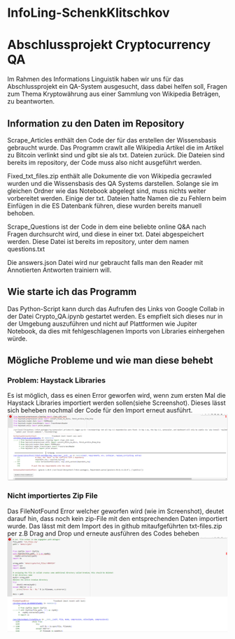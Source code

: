 # InfoLing-SchenkKlitschkov
# Abschlussprojekt Cryptocurrency QA


Im Rahmen des Informations Linguistik haben wir uns für das Abschlussprojekt ein QA-System ausgesucht, dass dabei helfen soll, Fragen zum Thema Kryptowährung aus einer Sammlung von Wikipedia Beträgen, zu beantworten. 

## Information zu den Daten im Repository
Scrape_Articles enthält den Code der für das erstellen der Wissensbasis gebraucht wurde. Das Programm crawlt alle Wikipedia Artikel die im Artikel zu Bitcoin verlinkt sind und gibt sie als txt. Dateien zurück. Die Dateien sind bereits im repository, der Code muss also nicht ausgeführt werden.

Fixed_txt_files.zip enthält alle Dokumente die von Wikipedia gecrawled wurden und die Wissensbasis des QA Systems darstellen. Solange sie im gleichen Ordner wie das Notebook abgelegt sind, muss nichts weiter vorbereitet werden. Einige der txt. Dateien hatte Namen die zu Fehlern beim Einfügen in die ES Datenbank führen, diese wurden bereits manuell behoben.

Scrape_Questions ist der Code in dem eine beliebte online Q&A nach Fragen durchsurcht wird, und diese in einer txt. Datei abgespeichert werden. Diese Datei ist bereits im repository, unter dem namen questions.txt

Die answers.json Datei wird nur gebraucht falls man den Reader mit Annotierten Antworten trainiern will.


## Wie starte ich das Programm
Das Python-Script kann durch das Aufrufen des Links von Google Collab in der Datei Crypto_QA.ipynb gestartet werden. Es empfielt sich dieses nur in der Umgebung auszuführen und nicht auf Plattformen wie Jupiter Notebook, da dies mit fehlgeschlagenen Imports von Libraries einhergehen würde. 

## Mögliche Probleme und wie man diese behebt 
### Problem: Haystack Libraries 

Es ist möglich, dass es einen Error geworfen wird, wenn zum ersten Mal die Haystack Libraries importiert werden sollen(siehe Screenshot). Dieses lässt sich beheben nochmal der Code für den Import erneut ausführt. 
![problem_haystack_import](https://github.com/Thekowo/InfoLing-SchenkKlitschkov/blob/main/problem_haystack_import.PNG)
### Nicht importiertes Zip File 

Das FileNotFound Error welcher geworfen wird (wie im Screenshot), deutet darauf hin, dass noch kein zip-File mit den entsprechenden Daten importiert wurde. Das lässt mit dem Import des in github mitaufgeführten txt-files.zip per z.B  Drag and Drop und erneute ausführen des Codes beheben
![zip_file_problem](https://github.com/Thekowo/InfoLing-SchenkKlitschkov/blob/main/zip_file_problem.PNG)
